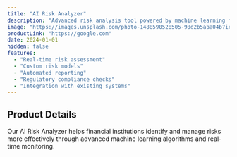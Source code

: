 ```yaml
---
title: "AI Risk Analyzer"
description: "Advanced risk analysis tool powered by machine learning for financial institutions"
image: "https://images.unsplash.com/photo-1488590528505-98d2b5aba04b?ixlib=rb-1.2.1&auto=format&fit=crop&w=1200&q=80"
productLink: "https://google.com"
date: 2024-01-01
hidden: false
features:
  - "Real-time risk assessment"
  - "Custom risk models"
  - "Automated reporting"
  - "Regulatory compliance checks"
  - "Integration with existing systems"
---
```


## Product Details

Our AI Risk Analyzer helps financial institutions identify and manage risks more effectively through advanced machine learning algorithms and real-time monitoring.